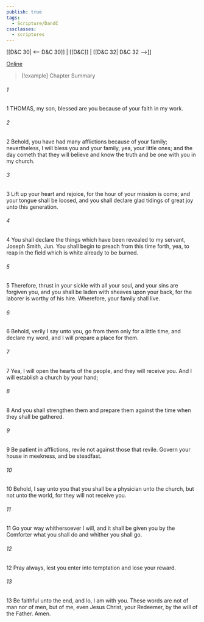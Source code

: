 ```yaml
---
publish: true
tags:
  - Scripture/DandC
cssclasses:
  - scriptures
---
```

[[D&C 30| <-- D&C 30]] | [[D&C]] | [[D&C 32| D&C 32 -->]]

[Online](https://churchofjesuschrist.org/study/scriptures/dc-testament/dc/31?lang=eng)

>[!example] Chapter Summary
>
###### 1
1 THOMAS, my son, blessed are you because of your faith in my work.
###### 2
2 Behold, you have had many afflictions because of your family; nevertheless, I will bless you and your family, yea, your little ones; and the day cometh that they will believe and know the truth and be one with you in my church.
###### 3
3 Lift up your heart and rejoice, for the hour of your mission is come; and your tongue shall be loosed, and you shall declare glad tidings of great joy unto this generation.
###### 4
4 You shall declare the things which have been revealed to my servant, Joseph Smith, Jun. You shall begin to preach from this time forth, yea, to reap in the field which is white already to be burned.
###### 5
5 Therefore, thrust in your sickle with all your soul, and your sins are forgiven you, and you shall be laden with sheaves upon your back, for the laborer is worthy of his hire. Wherefore, your family shall live.
###### 6
6 Behold, verily I say unto you, go from them only for a little time, and declare my word, and I will prepare a place for them.
###### 7
7 Yea, I will open the hearts of the people, and they will receive you. And I will establish a church by your hand;
###### 8
8 And you shall strengthen them and prepare them against the time when they shall be gathered.
###### 9
9 Be patient in afflictions, revile not against those that revile. Govern your house in meekness, and be steadfast.
###### 10
10 Behold, I say unto you that you shall be a physician unto the church, but not unto the world, for they will not receive you.
###### 11
11 Go your way whithersoever I will, and it shall be given you by the Comforter what you shall do and whither you shall go.
###### 12
12 Pray always, lest you enter into temptation and lose your reward.
###### 13
13 Be faithful unto the end, and lo, I am with you. These words are not of man nor of men, but of me, even Jesus Christ, your Redeemer, by the will of the Father. Amen.




